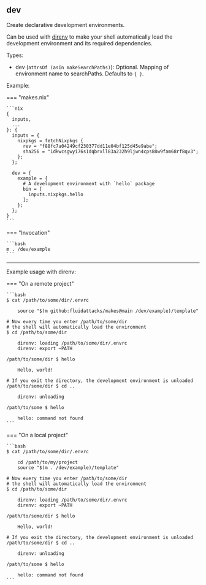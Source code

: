 ## dev

Create declarative development environments.

Can be used with [direnv](https://direnv.net/)
to make your shell automatically load
the development environment and its required dependencies.

Types:

- dev (`attrsOf (asIn makeSearchPaths)`): Optional.
  Mapping of environment name to searchPaths.
  Defaults to `{ }`.

Example:

=== "makes.nix"

    ```nix
    {
      inputs,
      ...
    }: {
      inputs = {
        nixpkgs = fetchNixpkgs {
          rev = "f88fc7a04249cf230377dd11e04bf125d45e9abe";
          sha256 = "1dkwcsgwyi76s1dqbrxll83a232h9ljwn4cps88w9fam68rf8qv3";
        };
      };

      dev = {
        example = {
          # A development environment with `hello` package
          bin = [
            inputs.nixpkgs.hello
          ];
        };
      };
    }
    ```

=== "Invocation"

    ```bash
    m . /dev/example
    ```

---

Example usage with direnv:

=== "On a remote project"

    ```bash
    $ cat /path/to/some/dir/.envrc

        source "$(m github:fluidattacks/makes@main /dev/example)/template"

    # Now every time you enter /path/to/some/dir
    # the shell will automatically load the environment
    $ cd /path/to/some/dir

        direnv: loading /path/to/some/dir/.envrc
        direnv: export ~PATH

    /path/to/some/dir $ hello

        Hello, world!

    # If you exit the directory, the development environment is unloaded
    /path/to/some/dir $ cd ..

        direnv: unloading

    /path/to/some $ hello

        hello: command not found
    ```

=== "On a local project"

    ```bash
    $ cat /path/to/some/dir/.envrc

        cd /path/to/my/project
        source "$(m . /dev/example)/template"

    # Now every time you enter /path/to/some/dir
    # the shell will automatically load the environment
    $ cd /path/to/some/dir

        direnv: loading /path/to/some/dir/.envrc
        direnv: export ~PATH

    /path/to/some/dir $ hello

        Hello, world!

    # If you exit the directory, the development environment is unloaded
    /path/to/some/dir $ cd ..

        direnv: unloading

    /path/to/some $ hello

        hello: command not found
    ```
